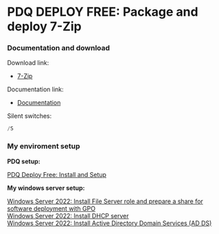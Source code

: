 # PDQ DEPLOY FREE: Package and deploy 7-Zip
### Documentation and download
Download link:

* [7-Zip](https://7-zip.org/download.html) <br/>

Documentation link:

* [Documentation](https://7-zip.org/faq.html#:~:text=How%20can%20I%20install%207,%5C7%2DZip%22%20parameters.)

Silent switches:
```powershell
/S
```

### My enviroment setup
<b>PDQ setup:</b> <br />

[PDQ Deploy Free: Install and Setup](https://youtu.be/jB6SOhKFoHg) <br />

<b>My windows server setup:</b> <br />

[Windows Server 2022: Install File Server role and prepare a share for software deployment with GPO](https://youtu.be/jEWSdC2qwyA) <br />
[Windows Server 2022: Install DHCP server](https://youtu.be/8n0MD9stQis) <br />
[Windows Server 2022: Install Active Directory Domain Services (AD DS)](https://youtu.be/1cYewbW3Tl0) <br />